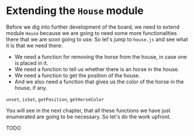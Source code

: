 # Extending the `House` module

Before we dig into further development of the board, we need to extend module `House` because we are going to need some more functionalities there that we are soon going to use. So let's jump to `house.js` and see what it is that we need there:

- We need a function for removing the horse from the house, in case one is placed in it.
- We need a function to tell us whether there is an horse in the house.
- We need a function to get the position of the house.
- And we also need a function that gives us the color of the horse in the house, if any.

`unset`, `isSet`, `getPosition`, `getHorseColor`

You will see in the next chapter, that all these functions we have just enumerated are going to be necessary. So let's do the work upfront.

TODO
